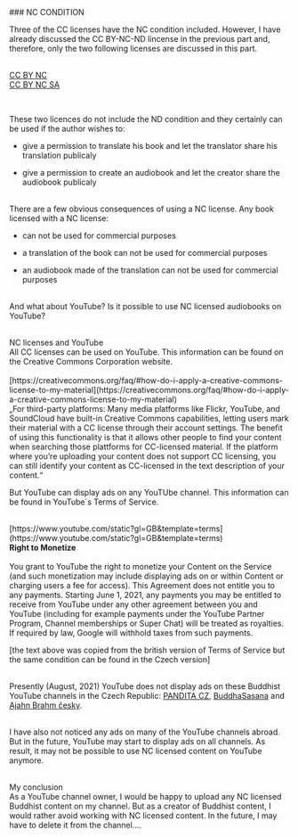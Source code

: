 <div id="nc-condition" markdown="1">
### NC CONDITION
</div>

Three of the CC licenses have the NC condition included. However, I have already discussed the CC BY-NC-ND lincense in the previous part and, therefore, only the two following licenses are discussed in this part. <br><br>

<div class="do-not-break-out" markdown="1">

[CC BY NC](https://creativecommons.org/licenses/by-nc/4.0)<br>
[CC BY NC SA](https://creativecommons.org/licenses/by-nc-sa/4.0)

</div><br>

These two licences do not include the ND condition and they certainly can be used if the author wishes to:<br>

- give a permission to translate his book and let the translator share his translation publicaly<br>

- give a permission to create an audiobook and let the creator share the audiobook publicaly<br><br>

There are a few obvious consequences of using a NC license. Any book licensed with a NC license:<br>

- can not be used for commercial purposes<br>

- a translation of the book can not be used for commercial purposes<br>

- an audiobook made of the translation can not be used for commercial purposes<br><br>

And what about YouTube? Is it possible to use NC licensed audiobooks on YouTube? <br><br>

<div class="underline">NC licenses and YouTube </div>
 All CC licenses can be used on YouTube. This information can be found on the Creative Commons Corporation website.
<br><br>

<div class="do-not-break-out" markdown="1">
[https://creativecommons.org/faq/#how-do-i-apply-a-creative-commons-license-to-my-material](https://creativecommons.org/faq/#how-do-i-apply-a-creative-commons-license-to-my-material)
</div>

<div class="citace">
„For third-party platforms: Many media platforms like Flickr, YouTube, and SoundCloud have built-in Creative Commons capabilities, letting users mark their material with a CC license through their account settings. The benefit of using this functionality is that it allows other people to find your content when searching those plattforms for CC-licensed material. If the platform where you’re uploading your content does not support CC licensing, you can still identify your content as CC-licensed in the text description of your content.“
</div>

But YouTube can display ads on any YouTUbe channel. This information can be found in YouTube´s Terms of Service.<br><br>

<div class="do-not-break-out" markdown="1">
[https://www.youtube.com/static?gl=GB&template=terms](https://www.youtube.com/static?gl=GB&template=terms)
</div>

<div class="citace">
<strong>Right to Monetize</strong><br><br>
You grant to YouTube the right to monetize your Content on the Service (and such monetization may include displaying ads on or within Content or charging users a fee for access). This Agreement does not entitle you to any payments. Starting June 1, 2021, any payments you may be entitled to receive from YouTube under any other agreement between you and YouTube (including for example payments under the YouTube Partner Program, Channel memberships or Super Chat) will be treated as royalties. If required by law, Google will withhold taxes from such payments.
</div>

[the text above was copied from the british version of Terms of Service but the same condition can be found in the Czech version]<br><br>

Presently (August, 2021) YouTube does not display ads on these Buddhist YouTube channels in the Czech Republic: [PANDITA CZ](https://www.youtube.com/channel/UC1IIp3Yo_PaJPsEU9BUk1ew), [BuddhaSasana](https://www.youtube.com/channel/UCp4wUT7j5OQ7XCUHfs6rUcA) and [Ajahn Brahm česky](https://www.youtube.com/channel/UCUr-lRBB59mFLyKFhAAbXbg).<br><br>

I have also not noticed any ads on many of the YouTube channels abroad. But in the future, YouTube may start to display ads on all channels. As result, it may not be possible to use NC licensed content on YouTube anymore.<br><br>

<div class="underline">My conclusion</div>
As a YouTube channel owner, I would be happy to upload any NC licensed Buddhist content on my channel. But as a creator of Buddhist content, I would rather avoid working with NC licensed content. In the future, I may have to delete it from the channel....
